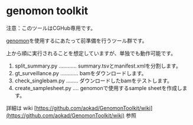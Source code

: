 # genomon toolkit

注意：このツールはCGHub専用です。

[genomon](https://github.com/Genomon-Project/GenomonPipeline)を使用するにあたって前準備を行うツール群です。

上から順に実行されることを想定していますが、単独でも動作可能です。

 1. split_summary.py    ............ summary.tsvとmanifest.xmlを分割します。
 2. gt_surveillance.py  ............ bamをダウンロードします。
 3. check_singlebam.py      ........ ダウンロードしたbamをテストします。
 4. create_samplesheet.py       .... genomonで使用するsample sheetを作成します。
 
詳細は wiki [https://github.com/aokad/GenomonToolkit/wiki](https://github.com/aokad/GenomonToolkit/wiki) 参照
